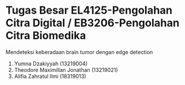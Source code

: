 # Tugas Besar EL4125-Pengolahan Citra Digital / EB3206-Pengolahan Citra Biomedika

Mendeteksi keberadaan brain tumor dengan edge detection

1. Yumna Dzakiyyah (13219004)
2. Theodore Maximillan Jonathan (13219021)
3. Alifia Zahratul Ilmi (18319013)

